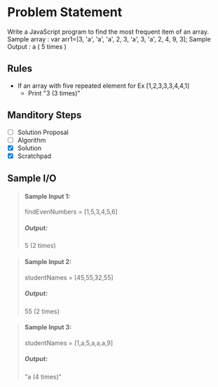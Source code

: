 # Problem Statement   

Write a JavaScript program to find the most frequent item of an array. 
Sample array : var arr1=[3, 'a', 'a', 'a', 2, 3, 'a', 3, 'a', 2, 4, 9, 3];
Sample Output : a ( 5 times ) 

## Rules
* If an array with five repeated element for Ex [1,2,3,3,3,4,4,1]
    * Print "3 (3 times)"

## Manditory Steps

- [ ] Solution Proposal
- [ ] Algorithm
- [x] Solution
- [x] Scratchpad

## Sample I/O

> #### Sample Input 1:
> findEvenNumbers = [1,5,3,4,5,6]
>
> ##### Output:
> 5 (2 times)

> #### Sample Input 2:
> studentNames = [45,55,32,55] 
>
> ##### Output:
> 55 (2 times)

> #### Sample Input 3:
> studentNames = [1,a,5,a,a,a,9]
>
> ##### Output:
> "a (4 times)"
